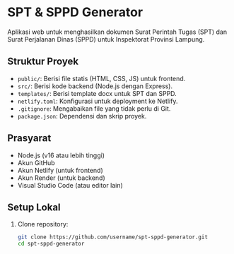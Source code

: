 # SPT & SPPD Generator

Aplikasi web untuk menghasilkan dokumen Surat Perintah Tugas (SPT) dan Surat Perjalanan Dinas (SPPD) untuk Inspektorat Provinsi Lampung.

## Struktur Proyek
- `public/`: Berisi file statis (HTML, CSS, JS) untuk frontend.
- `src/`: Berisi kode backend (Node.js dengan Express).
- `templates/`: Berisi template docx untuk SPT dan SPPD.
- `netlify.toml`: Konfigurasi untuk deployment ke Netlify.
- `.gitignore`: Mengabaikan file yang tidak perlu di Git.
- `package.json`: Dependensi dan skrip proyek.

## Prasyarat
- Node.js (v16 atau lebih tinggi)
- Akun GitHub
- Akun Netlify (untuk frontend)
- Akun Render (untuk backend)
- Visual Studio Code (atau editor lain)

## Setup Lokal
1. Clone repository:
   ```bash
   git clone https://github.com/username/spt-sppd-generator.git
   cd spt-sppd-generator